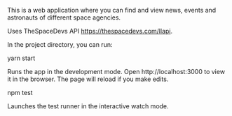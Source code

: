 This is a web application where you can find and view news, events and
astronauts of different space agencies.

Uses TheSpaceDevs API https://thespacedevs.com/llapi.

In the project directory, you can run:

yarn start

Runs the app in the development mode. Open http://localhost:3000 to view it in
the browser. The page will reload if you make edits.

npm test

Launches the test runner in the interactive watch mode.
